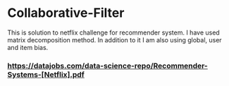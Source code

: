 # Collaborative-Filter
This is solution to netflix challenge for recommender system. I have used matrix decomposition method. 
In addition to it I am also using global, user and item bias.
### https://datajobs.com/data-science-repo/Recommender-Systems-[Netflix].pdf
